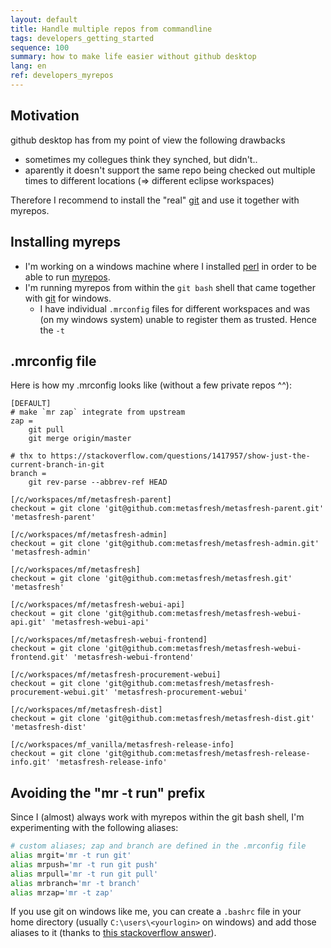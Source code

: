```yaml
---
layout: default
title: Handle multiple repos from commandline
tags: developers_getting_started
sequence: 100
summary: how to make life easier without github desktop
lang: en
ref: developers_myrepos
---
```


## Motivation

github desktop has from my point of view the following drawbacks
* sometimes my collegues think they synched, but didn't..
* aparently it doesn't support the same repo being checked out multiple times to different locations (=> different eclipse workspaces)

Therefore I recommend to install the "real" [git](https://git-scm.com/) and use it together with myrepos.

## Installing myreps

* I'm working on a windows machine where I installed [perl](http://strawberryperl.com/) in order to be able to run [myrepos](https://myrepos.branchable.com/).
* I'm running myrepos from within the `git bash` shell that came together with [git](https://git-scm.com/) for windows.
  * I have individual `.mrconfig` files for different workspaces and was (on my windows system) unable to register them as trusted. Hence the `-t`

## .mrconfig file

Here is how my .mrconfig looks like (without a few private repos ^^):
```
[DEFAULT]
# make `mr zap` integrate from upstream
zap =
    git pull
    git merge origin/master

# thx to https://stackoverflow.com/questions/1417957/show-just-the-current-branch-in-git
branch =
	git rev-parse --abbrev-ref HEAD

[/c/workspaces/mf/metasfresh-parent]
checkout = git clone 'git@github.com:metasfresh/metasfresh-parent.git' 'metasfresh-parent'

[/c/workspaces/mf/metasfresh-admin]
checkout = git clone 'git@github.com:metasfresh/metasfresh-admin.git' 'metasfresh-admin'

[/c/workspaces/mf/metasfresh]
checkout = git clone 'git@github.com:metasfresh/metasfresh.git' 'metasfresh'

[/c/workspaces/mf/metasfresh-webui-api]
checkout = git clone 'git@github.com:metasfresh/metasfresh-webui-api.git' 'metasfresh-webui-api'

[/c/workspaces/mf/metasfresh-webui-frontend]
checkout = git clone 'git@github.com:metasfresh/metasfresh-webui-frontend.git' 'metasfresh-webui-frontend'

[/c/workspaces/mf/metasfresh-procurement-webui]
checkout = git clone 'git@github.com:metasfresh/metasfresh-procurement-webui.git' 'metasfresh-procurement-webui'

[/c/workspaces/mf/metasfresh-dist]
checkout = git clone 'git@github.com:metasfresh/metasfresh-dist.git' 'metasfresh-dist'

[/c/workspaces/mf_vanilla/metasfresh-release-info]
checkout = git clone 'git@github.com:metasfresh/metasfresh-release-info.git' 'metasfresh-release-info'
```

## Avoiding the "mr -t run" prefix

Since I (almost) always work with myrepos within the git bash shell, I'm experimenting with the following aliases:

```bash
# custom aliases; zap and branch are defined in the .mrconfig file
alias mrgit='mr -t run git'
alias mrpush='mr -t run git push'
alias mrpull='mr -t run git pull'
alias mrbranch='mr -t branch'
alias mrzap='mr -t zap'
```

If you use git on windows like me, you can create a `.bashrc` file in your home directory (usually `C:\users\<yourlogin>` on windows) and add those aliases to it
(thanks to [this stackoverflow answer](https://stackoverflow.com/a/46051959/1012103)).
